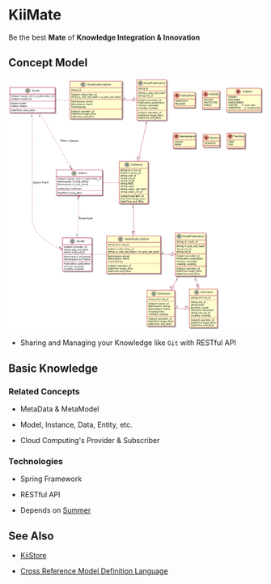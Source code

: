 # KiiMate

Be the best **Mate** of **Knowledge Integration & Innovation**

## Concept Model

![KiiMate Concept Model](kii-mate.png)

* Sharing and Managing your Knowledge like `Git` with RESTful API

## Basic Knowledge

### Related Concepts

* MetaData & MetaModel

* Model, Instance, Data, Entity, etc.

* Cloud Computing's Provider & Subscriber

### Technologies

* Spring Framework

* RESTful API

* Depends on [Summer](https://github.com/sinewang/summer)

## See Also

* [KiiStore](https://github.com/sinewang/kii-store)

* [Cross Reference Model Definition Language](crmdl.md)